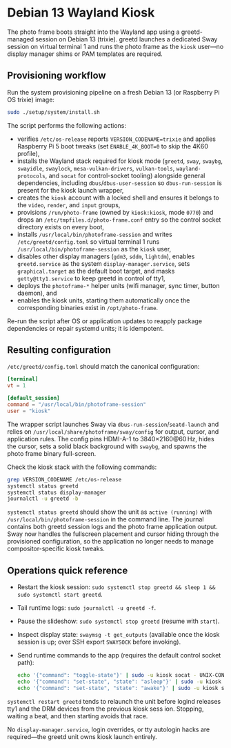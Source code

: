 # Debian 13 Wayland Kiosk

The photo frame boots straight into the Wayland app using a greetd-managed session on Debian 13 (trixie). greetd launches a dedicated Sway session on virtual terminal 1 and runs the photo frame as the `kiosk` user—no display manager shims or PAM templates are required.

## Provisioning workflow

Run the system provisioning pipeline on a fresh Debian 13 (or Raspberry Pi OS trixie) image:

```bash
sudo ./setup/system/install.sh
```

The script performs the following actions:

- verifies `/etc/os-release` reports `VERSION_CODENAME=trixie` and applies Raspberry Pi 5 boot tweaks (set `ENABLE_4K_BOOT=0` to skip the 4K60 profile),
- installs the Wayland stack required for kiosk mode (`greetd`, `sway`, `swaybg`, `swayidle`, `swaylock`, `mesa-vulkan-drivers`, `vulkan-tools`, `wayland-protocols`, and `socat` for control-socket tooling) alongside general dependencies, including `dbus`/`dbus-user-session` so `dbus-run-session` is present for the kiosk launch wrapper,
- creates the `kiosk` account with a locked shell and ensures it belongs to the `video`, `render`, and `input` groups,
- provisions `/run/photo-frame` (owned by `kiosk:kiosk`, mode `0770`) and drops an `/etc/tmpfiles.d/photo-frame.conf` entry so the control socket directory exists on every boot,
- installs `/usr/local/bin/photoframe-session` and writes `/etc/greetd/config.toml` so virtual terminal 1 runs `/usr/local/bin/photoframe-session` as the `kiosk` user,
- disables other display managers (`gdm3`, `sddm`, `lightdm`), enables `greetd.service` as the system `display-manager.service`, sets `graphical.target` as the default boot target, and masks `getty@tty1.service` to keep greetd in control of tty1,
- deploys the `photoframe-*` helper units (wifi manager, sync timer, button daemon), and
- enables the kiosk units, starting them automatically once the corresponding binaries exist in `/opt/photo-frame`.

Re-run the script after OS or application updates to reapply package dependencies or repair systemd units; it is idempotent.

## Resulting configuration

`/etc/greetd/config.toml` should match the canonical configuration:

```toml
[terminal]
vt = 1

[default_session]
command = "/usr/local/bin/photoframe-session"
user = "kiosk"
```

The wrapper script launches Sway via `dbus-run-session`/`seatd-launch` and relies on `/usr/local/share/photoframe/sway/config` for output, cursor, and application rules. The config pins HDMI-A-1 to 3840×2160@60 Hz, hides the cursor, sets a solid black background with `swaybg`, and spawns the photo frame binary full-screen.

Check the kiosk stack with the following commands:

```bash
grep VERSION_CODENAME /etc/os-release
systemctl status greetd
systemctl status display-manager
journalctl -u greetd -b
```

`systemctl status greetd` should show the unit as `active (running)` with `/usr/local/bin/photoframe-session` in the command line. The journal contains both greetd session logs and the photo frame application output. Sway now handles the fullscreen placement and cursor hiding through the provisioned configuration, so the application no longer needs to manage compositor-specific kiosk tweaks.

## Operations quick reference

- Restart the kiosk session: `sudo systemctl stop greetd && sleep 1 && sudo systemctl start greetd`.
- Tail runtime logs: `sudo journalctl -u greetd -f`.
- Pause the slideshow: `sudo systemctl stop greetd` (resume with `start`).
- Inspect display state: `swaymsg -t get_outputs` (available once the kiosk session is up; over SSH export `SWAYSOCK` before invoking).
- Send runtime commands to the app (requires the default control socket path):

  ```bash
  echo '{"command": "toggle-state"}' | sudo -u kiosk socat - UNIX-CONNECT:/run/photo-frame/control.sock
  echo '{"command": "set-state", "state": "asleep"}' | sudo -u kiosk socat - UNIX-CONNECT:/run/photo-frame/control.sock
  echo '{"command": "set-state", "state": "awake"}' | sudo -u kiosk socat - UNIX-CONNECT:/run/photo-frame/control.sock
  ```

`systemctl restart greetd` tends to relaunch the unit before logind releases tty1 and the DRM devices from the previous kiosk sess
ion. Stopping, waiting a beat, and then starting avoids that race.

No `display-manager.service`, login overrides, or tty autologin hacks are required—the greetd unit owns kiosk launch entirely.
